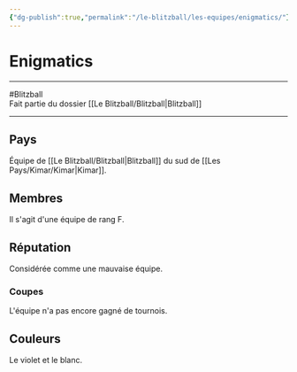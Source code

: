 ```yaml
---
{"dg-publish":true,"permalink":"/le-blitzball/les-equipes/enigmatics/"}
---
```


# Enigmatics
---
#Blitzball  
Fait partie du dossier [[Le Blitzball/Blitzball\|Blitzball]]

-------
## Pays
Équipe de [[Le Blitzball/Blitzball\|Blitzball]] du sud de [[Les Pays/Kimar/Kimar\|Kimar]].
## Membres
Il s'agit d'une équipe de rang F.
## Réputation
Considérée comme une mauvaise équipe.
### Coupes
L'équipe n'a pas encore gagné de tournois.
## Couleurs
Le violet et le blanc.